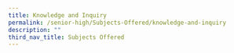 ```yaml
---
title: Knowledge and Inquiry
permalink: /senior-high/Subjects-Offered/knowledge-and-inquiry
description: ""
third_nav_title: Subjects Offered
---
```

